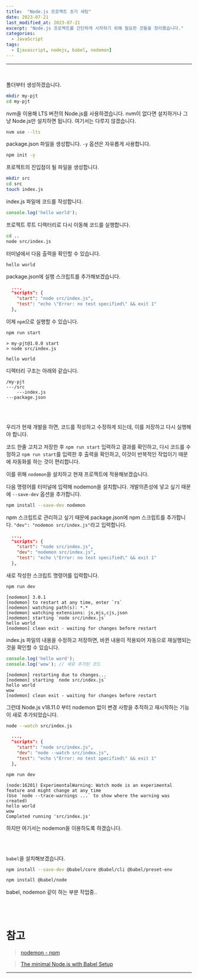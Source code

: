 ```yaml
---
title:  "Node.js 프로젝트 초기 세팅"
date: 2023-07-21
last_modified_at: 2023-07-21
excerpt: "Node.js 프로젝트를 간단하게 시작하기 위해 필요한 것들을 정리했습니다."
categories:
  - JavaScript
tags:
  - [javascript, nodejs, babel, nodemon]
---
```


---

<br>

폴더부터 생성하겠습니다.

```bash
mkdir my-pjt
cd my-pjt
```

nvm을 이용해 LTS 버전의 Node.js를 사용하겠습니다. nvm이 없다면 설치하거나 그냥 Node.js만 설치하면 됩니다. 여기서는 다루지 않겠습니다.

```bash
nvm use --lts
```

package.json 파일을 생성합니다. `-y` 옵션은 자유롭게 사용합니다.

```bash
npm init -y
```

프로젝트의 진입점이 될 파일을 생성합니다.

```bash
mkdir src
cd src
touch index.js
```

index.js 파일에 코드를 작성합니다.

```javascript
console.log('hello world');
```

프로젝트 루트 디렉터리로 다시 이동해 코드를 실행합니다.

```bash
cd ..
node src/index.js
```

터미널에서 다음 출력을 확인할 수 있습니다.

```
hello world
```

package.json에 실행 스크립트를 추가해보겠습니다.

```json
  ...,
  "scripts": {
    "start": "node src/index.js",
    "test": "echo \"Error: no test specified\" && exit 1"
  },
```

이제 `npm`으로 실행할 수 있습니다.

```bash
npm run start
```

```
> my-pjt@1.0.0 start
> node src/index.js

hello world
```

디렉터리 구조는 아래와 같습니다.

```
/my-pjt
---/src
    ---index.js
---package.json
```

<br>
<br>

우리가 현재 개발을 하면, 코드를 작성하고 수정하게 되는데, 이를 저장하고 다시 실행해야 합니다.

코드 한줄 고치고 저장한 후 `npm run start` 입력하고 결과를 확인하고, 다시 코드를 수정하고 `npm run start`를 입력한 후 출력을 확인하고, 이것이 반복적인 작업이기 때문에 자동화를 하는 것이 편리합니다.

이를 위해 `nodemon`을 설치하고 현재 프로젝트에 적용해보겠습니다.

다음 명령어를 터미널에 입력해 nodemon을 설치합니다. 개발의존성에 넣고 싶기 때문에 `--save-dev` 옵션을 추가합니다.

```bash
npm install --save-dev nodemon
```

npm 스크립트로 관리하고 싶기 때문에 package.json에 npm 스크립트를 추가합니다. `"dev": "nodemon src/index.js"`라고 입력합니다.

```json
  ...,
  "scripts": {
    "start": "node src/index.js",
    "dev": "nodemon src/index.js",
    "test": "echo \"Error: no test specified\" && exit 1"
  },
```

새로 작성한 스크립트 명령어를 입력합니다.

```bash
npm run dev
```

```
[nodemon] 3.0.1
[nodemon] to restart at any time, enter `rs`
[nodemon] watching path(s): *.*
[nodemon] watching extensions: js,mjs,cjs,json
[nodemon] starting `node src/index.js`
hello world
[nodemon] clean exit - waiting for changes before restart
```

index.js 파일의 내용을 수정하고 저장하면, 바뀐 내용이 적용되어 자동으로 재실행되는 것을 확인할 수 있습니다.

```javascript
console.log('hello word');
console.log('wow'); // 새로 추가된 코드
```

```
[nodemon] restarting due to changes...
[nodemon] starting `node src/index.js`
hello world
wow
[nodemon] clean exit - waiting for changes before restart
```

그런데 Node.js v18.11.0 부터 nodemon 없이 변경 사항을 추적하고 재시작하는 기능이 새로 추가되었습니다.

```bash
node --watch src/index.js
```

```json
  ...,
  "scripts": {
    "start": "node src/index.js",
    "dev": "node --watch src/index.js",
    "test": "echo \"Error: no test specified\" && exit 1"
  },
```

```bash
npm run dev
```

```
(node:16201) ExperimentalWarning: Watch mode is an experimental feature and might change at any time
(Use `node --trace-warnings ...` to show where the warning was created)
hello world
wow
Completed running 'src/index.js'
```

하지만 여기서는 nodemon을 이용하도록 하겠습니다.

<br>
<br>

`babel`을 설치해보겠습니다.

```bash
npm install --save-dev @babel/core @babel/cli @babel/preset-env
```

```bash
npm install @babel/node
```

babel, nodemon 같이 하는 부분 작업중..

<br>
<br>

# 참고

> [nodemon - npm](https://www.npmjs.com/package/nodemon)

> [The minimal Node.js with Babel Setup](https://www.robinwieruch.de/minimal-node-js-babel-setup/)

---
